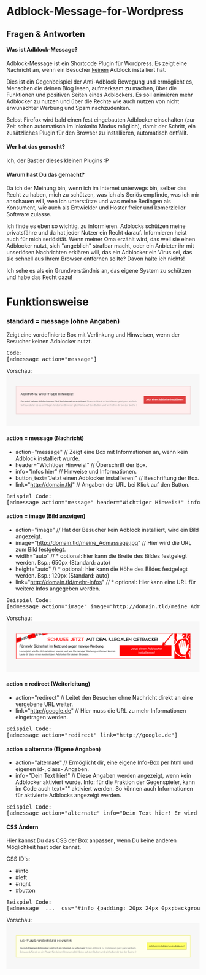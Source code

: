 # Adblock-Message-for-Wordpress

## Fragen & Antworten
#### Was ist Adblock-Message?

Adblock-Message ist ein Shortcode Plugin für Wordpress. Es zeigt eine Nachricht an, wenn ein Besucher <u>keinen</u> Adblock installiert hat.

Dies ist ein Gegenbeispiel der Anti-Adblock Bewegung und ermöglicht es, Menschen die deinen Blog lesen, aufmerksam zu machen, über die Funktionen und positiven Seiten eines Adblockers. Es soll animieren mehr Adblocker zu nutzen und über die Rechte wie auch nutzen von nicht erwünschter Werbung und Spam nachzudenken.

Selbst Firefox wird bald einen fest eingebauten Adblocker einschalten (zur Zeit schon automatisch im Inkoknito Modus möglich), damit der Schritt, ein zusätzliches Plugin für den Browser zu installieren, automatisch entfällt.

#### Wer hat das gemacht?

Ich, der Bastler dieses kleinen Plugins :P

#### Warum hast Du das gemacht?

Da ich der Meinung bin, wenn ich im Internet unterwegs bin, selber das Recht zu haben, mich zu schützen, was ich als Seriös empfinde, was ich mir anschauen will, wen ich unterstütze und was meine Bedingen als Konsument, wie auch als Entwickler und Hoster freier und komerzieller Software zulasse.

Ich finde es eben so wichtig, zu informieren. Adblocks schützen meine privatsfähre und da hat jeder Nutzer ein Recht darauf.
Informieren heist auch für mich seriösität. Wenn meiner Oma erzählt wird, das weil sie einen Adblocker nutzt, sich "angeblich" strafbar macht, oder ein Anbieter ihr mit unseriösen Nachrichten erklären will, das ein Adblocker ein Virus sei, das sie schnell aus Ihrem Browser entfernen sollte? Davon halte ich nichts!

Ich sehe es als ein Grundverständnis an, das eigene System zu schützen und habe das Recht dazu!



# Funktionsweise

### standard = message (ohne Angaben)
Zeigt eine vordefinierte Box mit Verlinkung und Hinweisen, wenn der Besucher keinen Adblocker nutzt.

<pre>
Code:
[admessage action="message"]
</pre>
Vorschau:
<img src="https://raw.githubusercontent.com/McCouman/Adblock-Message-for-Wordpress/master/doc/img/standard.png" />


#### action = message (Nachricht)

* action="message" // Zeigt eine Box mit Informationen an, wenn kein Adblock installiert wurde.
* header="Wichtiger Hinweis!" // Überschrift der Box.
* info="Infos hier" // Hinweise und Informationen.
* button_text="Jetzt einen Adblocker installieren!" // Beschriftung der Box.
* link="http://domain.tld" // Angaben der URL bei Klick auf den Button.

<pre>
Beispiel Code:
[admessage action="message" header="Wichtiger Hinweis!" info="Infos hier" button_text="Jetzt einen Adblocker installieren!" link="http://domain.tld"]
</pre>


#### action = image (Bild anzeigen)

* action="image" // Hat der Besucher kein Adblock installiert, wird ein Bild angezeigt.
* image="http://domain.tld/meine_Admassage.jpg" // Hier wird die URL zum Bild festgelegt.
* width="auto" // * optional: hier kann die Breite des Bildes festgelegt werden. Bsp.: 650px (Standard: auto)
* height="auto" // * optional: hier kann die Höhe des Bildes festgelegt werden.  Bsp.: 120px (Standard: auto)
* link="http://domain.tld/mehr-infos" // * optional: Hier kann eine URL für weitere Infos angegeben werden.

<pre>
Beispiel Code:
[admessage action="image" image="http://domain.tld/meine_Admassage.jpg" width="auto" height="auto" link="#"]
</pre>
Vorschau:
<img src="https://raw.githubusercontent.com/McCouman/Adblock-Message-for-Wordpress/master/doc/img/image.png" />



#### action = redirect (Weiterleitung)

* action="redirect" // Leitet den Besucher ohne Nachricht direkt an eine vergebene URL weiter.
* link="http://google.de" // Hier muss die URL zu mehr Informationen eingetragen werden.

<pre>
Beispiel Code:
[admessage action="redirect" link="http://google.de"]
</pre>


#### action = alternate (Eigene Angaben)

* action="alternate" // Ermöglicht dir, eine eigene Info-Box per html und eigenen id-, class- Angaben.
* info="Dein Text hier!" // Diese Angaben werden angezeigt, wenn kein Adblocker aktiviert wurde.
Info: für die Fraktion der Gegenspieler, kann im Code auch text="" aktiviert werden. So können auch Informationen für aktivierte Adblocks angezeigt werden.

<pre>
Beispiel Code:
[admessage action="alternate" info="Dein Text hier! Er wird angezeigt wenn kein Adblock aktiviert wurde."]
</pre>


#### CSS Ändern

Hier kannst Du das CSS der Box anpassen, wenn Du keine anderen Möglichkeit hast oder kennst.

CSS ID's:
* #info
* #left
* #right
* #button

<pre>
Beispiel Code:
[admessage  ...  css="#info {padding: 20px 24px 0px;background:#ffe;border: 1px solid #E2E202;}#left{float:left;width:70%;}#right{float: right;margin-top:37px;}#button{border:1px solid #aa0;background:#ff6;color:#000;padding:12px;}"]
</pre>

Vorschau:
<img src="https://raw.githubusercontent.com/McCouman/Adblock-Message-for-Wordpress/master/doc/img/css.png">
